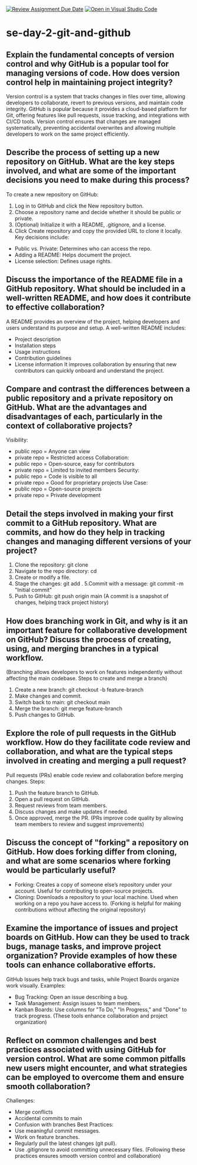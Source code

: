 [![Review Assignment Due Date](https://classroom.github.com/assets/deadline-readme-button-22041afd0340ce965d47ae6ef1cefeee28c7c493a6346c4f15d667ab976d596c.svg)](https://classroom.github.com/a/8wgCKhpZ)
[![Open in Visual Studio Code](https://classroom.github.com/assets/open-in-vscode-2e0aaae1b6195c2367325f4f02e2d04e9abb55f0b24a779b69b11b9e10269abc.svg)](https://classroom.github.com/online_ide?assignment_repo_id=18410619&assignment_repo_type=AssignmentRepo)
# se-day-2-git-and-github
## Explain the fundamental concepts of version control and why GitHub is a popular tool for managing versions of code. How does version control help in maintaining project integrity?
Version control is a system that tracks changes in files over time, allowing developers to collaborate, revert to previous versions, and maintain code integrity. GitHub is popular because it provides a cloud-based platform for Git, offering features like pull requests, issue tracking, and integrations with CI/CD tools. Version control ensures that changes are managed systematically, preventing accidental overwrites and allowing multiple developers to work on the same project efficiently.

## Describe the process of setting up a new repository on GitHub. What are the key steps involved, and what are some of the important decisions you need to make during this process?
To create a new repository on GitHub:
1. Log in to GitHub and click the New repository button.
2. Choose a repository name and decide whether it should be public or private.
3. (Optional) Initialize it with a README, .gitignore, and a license.
4. Click Create repository and copy the provided URL to clone it locally.
Key decisions include:
* Public vs. Private: Determines who can access the repo.
* Adding a README: Helps document the project.
* License selection: Defines usage rights.

## Discuss the importance of the README file in a GitHub repository. What should be included in a well-written README, and how does it contribute to effective collaboration?
A README provides an overview of the project, helping developers and users understand its purpose and setup. A well-written README includes:
* Project description
* Installation steps
* Usage instructions
* Contribution guidelines
* License information It improves collaboration by ensuring that new contributors can quickly onboard and understand the project.

## Compare and contrast the differences between a public repository and a private repository on GitHub. What are the advantages and disadvantages of each, particularly in the context of collaborative projects?
Visibility:
* public repo = Anyone can view
* private repo = Restricted access
Collaboration:
* public repo = Open-source, easy for contributors
* private repo = Limited to invited members
Security:
* public repo = Code is visible to all
* private repo = Good for proprietary projects
Use Case:
* public repo = Open-source projects
* private repo = Private development

## Detail the steps involved in making your first commit to a GitHub repository. What are commits, and how do they help in tracking changes and managing different versions of your project?
1. Clone the repository: git clone <repo-url>
2. Navigate to the repo directory: cd <repo-name>
3. Create or modify a file.
4. Stage the changes: git add .
5.Commit with a message: git commit -m "Initial commit"
6. Push to GitHub: git push origin main
(A commit is a snapshot of changes, helping track project history)

## How does branching work in Git, and why is it an important feature for collaborative development on GitHub? Discuss the process of creating, using, and merging branches in a typical workflow.
(Branching allows developers to work on features independently without affecting the main codebase. Steps to create and merge a branch)
1. Create a new branch: git checkout -b feature-branch
2. Make changes and commit.
3. Switch back to main: git checkout main
4. Merge the branch: git merge feature-branch
5. Push changes to GitHub.

## Explore the role of pull requests in the GitHub workflow. How do they facilitate code review and collaboration, and what are the typical steps involved in creating and merging a pull request?
Pull requests (PRs) enable code review and collaboration before merging changes. Steps:
1. Push the feature branch to GitHub.
2. Open a pull request on GitHub.
3. Request reviews from team members.
4. Discuss changes and make updates if needed.
5. Once approved, merge the PR.
(PRs improve code quality by allowing team members to review and suggest improvements)

## Discuss the concept of "forking" a repository on GitHub. How does forking differ from cloning, and what are some scenarios where forking would be particularly useful?
* Forking: Creates a copy of someone else’s repository under your account. Useful for contributing to open-source projects.
* Cloning: Downloads a repository to your local machine. Used when working on a repo you have access to.
(Forking is helpful for making contributions without affecting the original repository)

## Examine the importance of issues and project boards on GitHub. How can they be used to track bugs, manage tasks, and improve project organization? Provide examples of how these tools can enhance collaborative efforts.
GitHub Issues help track bugs and tasks, while Project Boards organize work visually. Examples:
* Bug Tracking: Open an issue describing a bug.
* Task Management: Assign issues to team members.
* Kanban Boards: Use columns for "To Do," "In Progress," and "Done" to track progress.
(These tools enhance collaboration and project organization)

## Reflect on common challenges and best practices associated with using GitHub for version control. What are some common pitfalls new users might encounter, and what strategies can be employed to overcome them and ensure smooth collaboration?
Challenges:
* Merge conflicts
* Accidental commits to main
* Confusion with branches
Best Practices:
* Use meaningful commit messages.
* Work on feature branches.
* Regularly pull the latest changes (git pull).
* Use .gitignore to avoid committing unnecessary files.
(Following these practices ensures smooth version control and collaboration)







